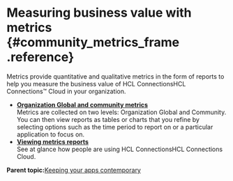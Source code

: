 # Measuring business value with metrics {#community_metrics_frame .reference}

Metrics provide quantitative and qualitative metrics in the form of reports to help you measure the business value of HCL ConnectionsHCL Connections™ Cloud in your organization.

-   **[Organization Global and community metrics](../communities/t_com_usemetrics.md)**  
Metrics are collected on two levels: Organization Global and Community. You can then view reports as tables or charts that you refine by selecting options such as the time period to report on or a particular application to focus on.
-   **[Viewing metrics reports](../communities/t_com_viewmetrics.md)**  
See at glance how people are using HCL ConnectionsHCL Connections Cloud.

**Parent topic:**[Keeping your apps contemporary](../communities/apps_frame.md)

